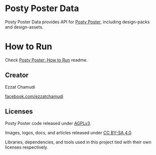 # Posty Poster Data

Posty Poster Data provides API for [Posty Poster](https://github.com/ezhmd/posty-poster), including design-packs and design-assets.

# How to Run

Check [Posty Poster: How to Run](https://github.com/ezhmd/posty-poster#how-to-run) readme.

## Creator

Ezzat Chamudi

[facebook.com/ezzatchamudi](https://facebook.com/ezzatchamudi)

## Licenses

Posty Poster code released under [AGPLv3](http://www.gnu.org/licenses/agpl-3.0.html). 

Images, logos, docs, and articles released under [CC BY-SA 4.0](https://creativecommons.org/licenses/by-sa/4.0/). 

Libraries, dependencies, and tools used in this project tied with their own licenses respectively.